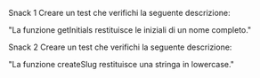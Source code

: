 Snack 1
Creare un test che verifichi la seguente descrizione:

"La funzione getInitials restituisce le iniziali di un nome completo."

Snack 2
Creare un test che verifichi la seguente descrizione:

"La funzione createSlug restituisce una stringa in lowercase."